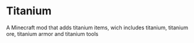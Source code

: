 # Titanium
A Minecraft mod that adds titanium items, wich includes titanium, titanium ore, titanium armor and titanium tools
